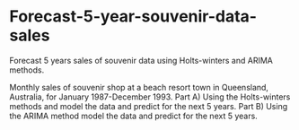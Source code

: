 # Forecast-5-year-souvenir-data-sales
Forecast 5 years sales of souvenir data using Holts-winters and ARIMA methods.

Monthly sales of souvenir shop at a beach resort town in Queensland, Australia, for
January 1987-December 1993.
Part A)
Using the Holts-winters methods and model the data and predict for the next 5 years.
Part B)
Using the ARIMA method model the data and predict for the next 5 years.
